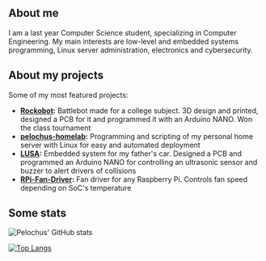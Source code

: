 ## About me
I am a last year Computer Science student, specializing in Computer Engineering. My main interests are low-level and embedded systems programming, Linux server administration, electronics and cybersecurity.

## About my projects
Some of my most featured projects:
- **[Rockobot](https://github.com/Pelochus/rockobot):** Battlebot made for a college subject. 3D design and printed, designed a PCB for it and programmed it with an Arduino NANO. Won the class tournament
- **[pelochus-homelab](https://github.com/Pelochus/pelochus-homelab):** Programming and scripting of my personal home server with Linux for easy and automated deployment
- **[LUSA](https://github.com/Pelochus/LUSA):** Embedded system for my father's car. Designed a PCB and programmed an Arduino NANO for controlling an ultrasonic sensor and buzzer to alert drivers of collisions 
- **[RPi-Fan-Driver](https://github.com/Pelochus/RPi-Fan-Driver):** Fan driver for any Raspberry Pi. Controls fan speed depending on SoC's temperature

## Some stats
![Pelochus' GitHub stats](https://github-readme-stats.vercel.app/api?username=Pelochus&show_icons=true&theme=vision-friendly-dark)

[![Top Langs](https://github-readme-stats.vercel.app/api/top-langs/?username=Pelochus&layout=donut-vertical&theme=vision-friendly-dark)](https://github.com/anuraghazra/github-readme-stats)

<!-- ### TODO
https://www.sitepoint.com/github-profile-readme/
https://github.com/anuraghazra/github-readme-stats#github-stats-card

**NOTE** From here, everything is default recommended description by GitHub
**Pelochus/Pelochus** is a ✨ _special_ ✨ repository because its `README.md` (this file) appears on your GitHub profile.

Here are some ideas to get you started:

- 🔭 I’m currently working on ...
- 🌱 I’m currently learning ...
- 👯 I’m looking to collaborate on ...
- 🤔 I’m looking for help with ...
- 💬 Ask me about ...
- 📫 How to reach me: ...
- 😄 Pronouns: ...
- ⚡ Fun fact: ...
-->
